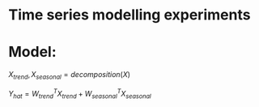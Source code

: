 # Time series modelling experiments

# Model: 

$X_{trend}, X_{seasonal} = decomposition(X)$

$Y_{hat} = W_{trend}^T X_{trend} + W_{seasonal}^T X_{seasonal}$